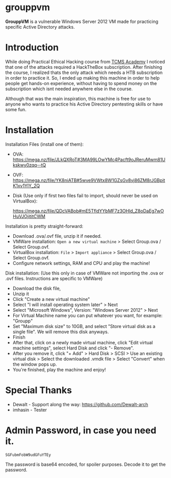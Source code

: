 # grouppvm

**GrouppVM** is a vulnerable Windows Server 2012 VM made for practicing specific Active Directory attacks. 

# Introduction
While doing Practical Ethical Hacking course from [TCMS Academy](https://academy.tcm-sec.com/) I noticed that one of the attacks required a HackTheBox subscription. After finishing the course, I realized thats the only attack which needs a HTB subscription in order to practice it. So, I ended up making this machine in order to help people get hands-on experience, without having to spend money on the subscription which isnt needed anywhere else in the course.                   

Although that was the main inspiration, this machine is free for use to anyone who wants to practice his Active Directory pentesting skills or have some fun.
# Installation
Installation Files (install one of them):
- OVA: https://mega.nz/file/JLkQXRoT#3MA99LOwYMc4Pacft9oJReruMwm81Ukskwy0zqq--tQ
- OVF: https://mega.nz/file/YK8niATB#5wve9VWtx8W1GZsGv8vj86ZM8rJGBpitK1xv1YlY_2Q
- Disk (Use only if first two files fail to import, should never be used on VirtualBox): 

  https://mega.nz/file/QDcVABob#mE5TfldYYbMF7z3OHld_Z8oDaEg7wOHuVJOjititCWM


Installation is pretty straight-forward:
- Download .ova/.ovf file, unzip it if needed.
- VMWare installation: `Open a new virtual machine` > Select Group.ova / Select Group.ovf.
- VirtualBox installation: `File` > `Import appliance` > Select Group.ova / Select Group.ovf.
- Configure network settings, RAM and CPU and play the machine!


Disk installation:
(Use this only in case of VMWare not importing the .ova or .ovf files. Instructions are specific to VMWare)
- Download the disk file,
- Unzip it
- Click "Create a new virtual machine"
- Select "I will install operating system later" > Next
- Select "Microsoft Windows", Version: "Windows Server 2012" > Next
- For Virtual Machine name you can put whatever you want, for example: "Groupp"
- Set "Maximum disk size" to 10GB, and select "Store virtual disk as a single file". We will remove this disk anyways.
- Finish
- After that, click on a newly made virtual machine, click "Edit virtual machine settings", select Hard Disk and click "- Remove".
- After you remove it, click "+ Add" > Hard Disk > SCSI > Use an existing virtual disk > Select the downloaded .vmdk file > Select "Convert" when the window pops up.
- You're finished, play the machine and enjoy!

# Special Thanks
- Dewalt - Support along the way: https://github.com/Dewalt-arch
- imhasin - Tester
# Admin Password, in case you need it.
`SGFubmFobW9udGFuYTEy`

The password is base64 encoded, for spoiler purposes. Decode it to get the password.


